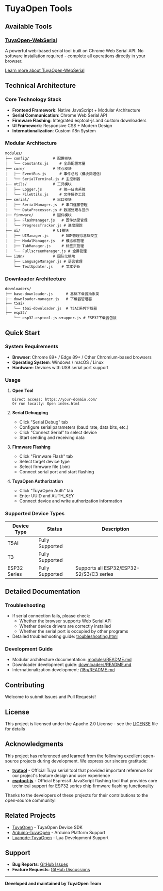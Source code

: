 # TuyaOpen Tools

## Available Tools

### [TuyaOpen-WebSerial](WEBSERIAL.md)

A powerful web-based serial tool built on Chrome Web Serial API. No software installation required - complete all operations directly in your browser.

[Learn more about TuyaOpen-WebSerial](WEBSERIAL.md)

## Technical Architecture

### Core Technology Stack
- **Frontend Framework**: Native JavaScript + Modular Architecture
- **Serial Communication**: Chrome Web Serial API
- **Firmware Flashing**: Integrated esptool-js and custom downloaders
- **UI Framework**: Responsive CSS + Modern Design
- **Internationalization**: Custom i18n System

### Modular Architecture
```
modules/
├── config/           # 配置模块
│   └── Constants.js     # 全局配置常量
├── core/             # 核心模块
│   ├── EventBus.js      # 事件总线（模块间通信）
│   └── SerialTerminal.js # 主控制器
├── utils/            # 工具模块
│   ├── Logger.js        # 统一日志系统
│   └── FileUtils.js     # 文件操作工具
├── serial/           # 串口模块
│   ├── SerialManager.js  # 串口连接管理
│   └── DataProcessor.js # 数据处理与显示
├── firmware/         # 固件模块
│   ├── FlashManager.js   # 固件烧录管理
│   └── ProgressTracker.js # 进度跟踪
├── ui/               # UI模块
│   ├── UIManager.js      # DOM管理与基础交互
│   ├── ModalManager.js   # 模态框管理
│   ├── TabManager.js     # 标签页管理
│   └── FullscreenManager.js # 全屏管理
└── i18n/             # 国际化模块
    ├── LanguageManager.js # 语言管理
    └── TextUpdater.js    # 文本更新
```

### Downloader Architecture
```
downloaders/
├── base-downloader.js      # 基础下载器抽象类
├── downloader-manager.js   # 下载器管理器
├── t5ai/
│   └── t5ai-downloader.js  # T5AI系列下载器
├── esp32/
    └── esp32-esptool-js-wrapper.js # ESP32下载器包装
```

## Quick Start

### System Requirements
- **Browser**: Chrome 89+ / Edge 89+ / Other Chromium-based browsers
- **Operating System**: Windows / macOS / Linux
- **Hardware**: Devices with USB serial port support

### Usage

1. **Open Tool**
   ```
   Direct access: https://your-domain.com/
   Or run locally: Open index.html
   ```

2. **Serial Debugging**
   - Click "Serial Debug" tab
   - Configure serial parameters (baud rate, data bits, etc.)
   - Click "Connect Serial" to select device
   - Start sending and receiving data

3. **Firmware Flashing**
   - Click "Firmware Flash" tab
   - Select target device type
   - Select firmware file (.bin)
   - Connect serial port and start flashing

4. **TuyaOpen Authorization**
   - Click "TuyaOpen Auth" tab
   - Enter UUID and AUTH_KEY
   - Connect device and write authorization information

### Supported Device Types

| Device Type | Status | Description |
|-------------|--------|-------------|
| T5AI | Fully Supported |  |
| T3 | Fully Supported |  |
| ESP32 Series | Fully Supported | Supports all ESP32/ESP32-S2/S3/C3 series |


## Detailed Documentation

### Troubleshooting
- If serial connection fails, please check:
  - Whether the browser supports Web Serial API
  - Whether device drivers are correctly installed
  - Whether the serial port is occupied by other programs
- Detailed troubleshooting guide: [troubleshooting.html](troubleshooting.html)

### Development Guide
- Modular architecture documentation: [modules/README.md](modules/README.md)
- Downloader development guide: [downloaders/README.md](downloaders/README.md)
- Internationalization development: [i18n/README.md](i18n/README.md)

## Contributing

Welcome to submit Issues and Pull Requests!

## License

This project is licensed under the Apache 2.0 License - see the [LICENSE](LICENSE) file for details

## Acknowledgments

This project has referenced and learned from the following excellent open-source projects during development. We express our sincere gratitude:

- **[tyutool](https://github.com/tuya/tyutool)** - Official Tuya serial tool that provided important reference for our project's feature design and user experience
- **[esptool-js](https://github.com/espressif/esptool-js)** - Official Espressif JavaScript flashing tool that provides core technical support for ESP32 series chip firmware flashing functionality

Thanks to the developers of these projects for their contributions to the open-source community!

## Related Projects

- [TuyaOpen](https://github.com/tuya/tuya-open-sdk-for-device) - TuyaOpen Device SDK
- [Arduino-TuyaOpen](https://github.com/tuya/arduino-tuyaopen) - Arduino Platform Support
- [Luanode-TuyaOpen](https://github.com/tuya/luanode-tuyaopen) - Lua Development Support

## Support

- **Bug Reports**: [GitHub Issues](https://github.com/Tuya/TuyaOpen-Tools/issues)
- **Feature Requests**: [GitHub Discussions](https://github.com/Tuya/TuyaOpen-Tools/discussions)

---

**Developed and maintained by TuyaOpen Team**

